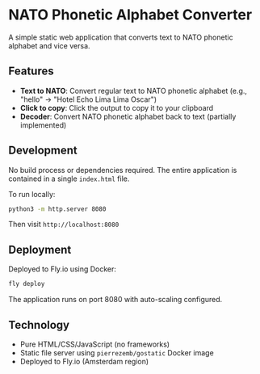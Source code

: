 # NATO Phonetic Alphabet Converter

A simple static web application that converts text to NATO phonetic alphabet and vice versa.

## Features

- **Text to NATO**: Convert regular text to NATO phonetic alphabet (e.g., "hello" → "Hotel Echo Lima Lima Oscar")
- **Click to copy**: Click the output to copy it to your clipboard
- **Decoder**: Convert NATO phonetic alphabet back to text (partially implemented)

## Development

No build process or dependencies required. The entire application is contained in a single `index.html` file.

To run locally:

```bash
python3 -m http.server 8080
```

Then visit `http://localhost:8080`

## Deployment

Deployed to Fly.io using Docker:

```bash
fly deploy
```

The application runs on port 8080 with auto-scaling configured.

## Technology

- Pure HTML/CSS/JavaScript (no frameworks)
- Static file server using `pierrezemb/gostatic` Docker image
- Deployed to Fly.io (Amsterdam region)
